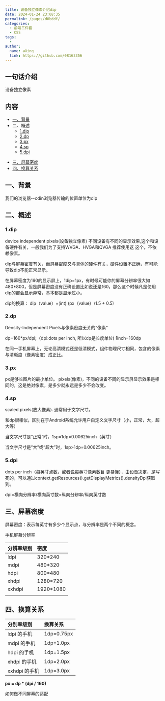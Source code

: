 ```yaml
---
title: 设备独立像素介绍dip
date: 2024-01-24 23:08:35
permalink: /pages/d0bddf/
categories:
  - 前端三件套
  - CSS
tags:
  - 
author: 
  name: aXing
  link: https://github.com/08163356
---
```


## 一句话介绍

设备独立像素

## 内容



- [一、背景](http://dmtks.hisense.com/pages/viewpage.action?pageId=172274333#id-[Introduction]dip-2022-07-21-王伟霖-一、背景)
- 二、概述
  - [1.dip](http://dmtks.hisense.com/pages/viewpage.action?pageId=172274333#id-[Introduction]dip-2022-07-21-王伟霖-1.dip)
  - [2.dp](http://dmtks.hisense.com/pages/viewpage.action?pageId=172274333#id-[Introduction]dip-2022-07-21-王伟霖-2.dp)
  - [3.px](http://dmtks.hisense.com/pages/viewpage.action?pageId=172274333#id-[Introduction]dip-2022-07-21-王伟霖-3.px)
  - [4.sp](http://dmtks.hisense.com/pages/viewpage.action?pageId=172274333#id-[Introduction]dip-2022-07-21-王伟霖-4.sp)
  - [5.dpi](http://dmtks.hisense.com/pages/viewpage.action?pageId=172274333#id-[Introduction]dip-2022-07-21-王伟霖-5.dpi)
<!-- more -->
- [三、屏幕密度](http://dmtks.hisense.com/pages/viewpage.action?pageId=172274333#id-[Introduction]dip-2022-07-21-王伟霖-三、屏幕密度)
- [四、换算关系](http://dmtks.hisense.com/pages/viewpage.action?pageId=172274333#id-[Introduction]dip-2022-07-21-王伟霖-四、换算关系)

## 一、背景

我们的浏览器--odin浏览器传输的位置单位为dip

## 二、概述

### 1.dip

device independent pixels(设备独立像素) 不同设备有不同的显示效果,这个和设备硬件有关，一般我们为了支持WVGA、HVGA和QVGA 推荐使用这 这个，不依赖像素。

dip与屏幕密度有关，而屏幕密度又与具体的硬件有关，硬件设置不正确，有可能导致dip不能正常显示。

在屏幕密度为160的显示屏上，1dip=1px，有时候可能你的屏幕分辨率很大如480*800，但是屏幕密度没有正确设置比如说还是160，那么这个时候凡是使用dip的都会显示异常，基本都是显示过小。

dip的换算： dip（value）=(int) (px（value）/1.5 + 0.5)

### 2.dp

Density-Independent Pixels与像素密度无关的“像素”

dp=160*px/dpi;（dpi:dots per inch, 所以dp是长度单位)   1inch=160dp

在同一手机屏幕上，无论高清模式还是低清模式，组件物理尺寸相同，包含的像素与清晰度（像素密度）成正比。

### 3.px

px是够长图片的最小单位。 pixels(像素)，不同的设备不同的显示屏显示效果是相同的，这是绝对像素，是多少就永远是多少不会改变。

### 4.sp

scaled pixels(放大像素). 通常用于文字尺寸。

 和dp很相似，区别在于Android系统允许用户自定义文字尺寸（小，正常，大，超大等）

当文字尺寸是“正常”时，1sp=1dp=0.00625inch（英寸）

当文字尺寸是“大”或“超大”时，1sp>1dp=0.00625inch。

### 5.dpi

dots per inch（每英寸点数，或者说每英寸像素数目 更易懂），由设备决定，是写死的，可以通过context.getResources().getDisplayMetrics().densityDpi获取到。

 dpi=横向分辨率/横向英寸数=纵向分辨率/纵向英寸数



## 三、屏幕密度

屏幕密度：表示每英寸有多少个显示点，与分辨率是两个不同的概念。

手机屏幕分辨率

| 分辨率级别 | 密度      |
| :--------- | :-------- |
| ldpi       | 320*240   |
| mdpi       | 480*320   |
| hdpi       | 800*480   |
| xhdpi      | 1280*720  |
| xxhdpi     | 1920*1080 |
|            |           |

## 四、换算关系

| 分别率级别    | 换算关系   |
| :------------ | :--------- |
| ldpi 的手机   | 1dp=0.75px |
| mdpi 的手机   | 1dp=1.0px  |
| hdpi 的手机   | 1dp=1.5px  |
| xhdpi 的手机  | 1dp=2.0px  |
| xxhdpi 的手机 | 1dp=3.0px  |

 

**px = dp \* (dpi / 160)** 

如何做不同屏幕的适配